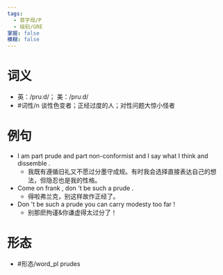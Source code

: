 ```yaml
---
tags:
  - 首字母/P
  - 级别/GRE
掌握: false
模糊: false
---
```

# 词义
- 英：/pruːd/； 美：/pruːd/
- #词性/n  谈性色变者；正经过度的人；对性问题大惊小怪者
# 例句
- I am part prude and part non-conformist and I say what I think and dissemble .
	- 我既有遵循旧礼又不愿过分墨守成规。有时我会选择直接表达自己的想法，但隐忍也是我的性格。
- Come on frank , don 't be such a prude .
	- 得啦弗兰克，别这样故作正经了。
- Don 't be such a prude you can carry modesty too far !
	- 别那麽拘谨&你谦虚得太过分了！
# 形态
- #形态/word_pl prudes
